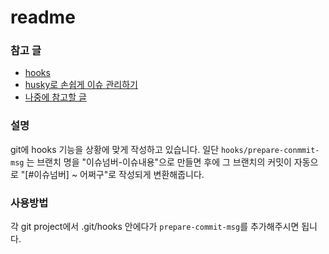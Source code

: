 # readme


### 참고 글
- [hooks](https://git-scm.com/book/ko/v2/Git%EB%A7%9E%EC%B6%A4-Git-Hooks) <br>
- [husky로 손쉽게 이슈 관리하기](https://www.huskyhoochu.com/npm-husky-the-git-hook-manager)
- [나중에 참고할 글](https://gist.github.com/pgilad/5d7e4db725a906bd7aa7)

### 설명

git에 hooks 기능을 상황에 맞게 작성하고 있습니다.
일단 `hooks/prepare-conmmit-msg` 는 브랜치 명을 "이슈넘버-이슈내용"으로 만들면 후에 그 브랜치의 커밋이 자동으로 "[#이슈넘버] ~ 어쩌구"로 작성되게 변환해줍니다.

### 사용방법

각 git project에서 .git/hooks 안에다가 `prepare-commit-msg`를 추가해주시면 됩니다.
